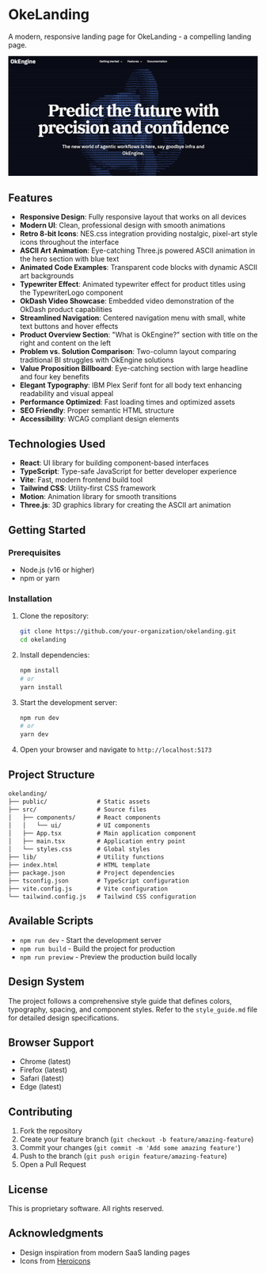 # OkeLanding

A modern, responsive landing page for OkeLanding - a compelling landing page.

![OkeLanding](public/sc.png)

## Features

- **Responsive Design**: Fully responsive layout that works on all devices
- **Modern UI**: Clean, professional design with smooth animations
- **Retro 8-bit Icons**: NES.css integration providing nostalgic, pixel-art style icons throughout the interface
- **ASCII Art Animation**: Eye-catching Three.js powered ASCII animation in the hero section with blue text
- **Animated Code Examples**: Transparent code blocks with dynamic ASCII art backgrounds
- **Typewriter Effect**: Animated typewriter effect for product titles using the TypewriterLogo component
- **OkDash Video Showcase**: Embedded video demonstration of the OkDash product capabilities
- **Streamlined Navigation**: Centered navigation menu with small, white text buttons and hover effects
- **Product Overview Section**: "What is OkEngine?" section with title on the right and content on the left
- **Problem vs. Solution Comparison**: Two-column layout comparing traditional BI struggles with OkEngine solutions
- **Value Proposition Billboard**: Eye-catching section with large headline and four key benefits
- **Elegant Typography**: IBM Plex Serif font for all body text enhancing readability and visual appeal
- **Performance Optimized**: Fast loading times and optimized assets
- **SEO Friendly**: Proper semantic HTML structure
- **Accessibility**: WCAG compliant design elements

## Technologies Used

- **React**: UI library for building component-based interfaces
- **TypeScript**: Type-safe JavaScript for better developer experience
- **Vite**: Fast, modern frontend build tool
- **Tailwind CSS**: Utility-first CSS framework
- **Motion**: Animation library for smooth transitions 
- **Three.js**: 3D graphics library for creating the ASCII art animation

## Getting Started

### Prerequisites

- Node.js (v16 or higher)
- npm or yarn

### Installation

1. Clone the repository:
   ```bash
   git clone https://github.com/your-organization/okelanding.git
   cd okelanding
   ```

2. Install dependencies:
   ```bash
   npm install
   # or
   yarn install
   ```

3. Start the development server:
   ```bash
   npm run dev
   # or
   yarn dev
   ```

4. Open your browser and navigate to `http://localhost:5173`

## Project Structure

```
okelanding/
├── public/              # Static assets
├── src/                 # Source files
│   ├── components/      # React components
│   │   └── ui/          # UI components
│   ├── App.tsx          # Main application component
│   ├── main.tsx         # Application entry point
│   └── styles.css       # Global styles
├── lib/                 # Utility functions
├── index.html           # HTML template
├── package.json         # Project dependencies
├── tsconfig.json        # TypeScript configuration
├── vite.config.js       # Vite configuration
└── tailwind.config.js   # Tailwind CSS configuration
```

## Available Scripts

- `npm run dev` - Start the development server
- `npm run build` - Build the project for production
- `npm run preview` - Preview the production build locally

## Design System

The project follows a comprehensive style guide that defines colors, typography, spacing, and component styles. Refer to the `style_guide.md` file for detailed design specifications.

## Browser Support

- Chrome (latest)
- Firefox (latest)
- Safari (latest)
- Edge (latest)

## Contributing

1. Fork the repository
2. Create your feature branch (`git checkout -b feature/amazing-feature`)
3. Commit your changes (`git commit -m 'Add some amazing feature'`)
4. Push to the branch (`git push origin feature/amazing-feature`)
5. Open a Pull Request

## License

This is proprietary software. All rights reserved.

## Acknowledgments

- Design inspiration from modern SaaS landing pages
- Icons from [Heroicons](https://heroicons.com/)
